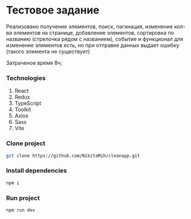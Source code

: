 # Тестовое задание

Реализовано получение элементов, поиск, пагинация, изменение кол-ва элементов на странице, добавление элементов, сортировка по названию (стрелочка рядом с названием), событие и функционал для изменение элементов есть, но при отправке данных выдает ошибку (такого элемента не существует)

Затраченое время 8ч;

### Technologies

1. React
2. Redux
3. TypeScript
4. Toolkit
5. Axios
6. Sass
7. Vite

### Clone project

```sh
git clone https://github.com/NikitaMih/cleanapp.git
```

### Install dependencies

```sh
npm i
```

### Run project

```sh
npm run dev
```

